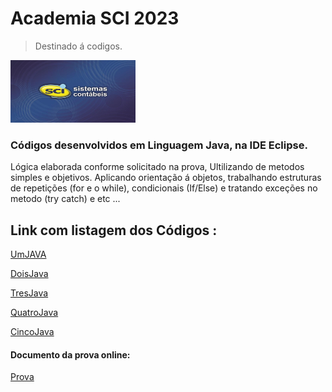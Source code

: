 # Academia SCI 2023

 > Destinado á codigos.
  <img src= "https://github.com/jeffersoncardoso100/Academia-SCI-2023/blob/main/imgs.jpg" width="200" height="100" alt="">
 
 ### Códigos desenvolvidos em Linguagem Java, na IDE Eclipse. 
Lógica elaborada conforme solicitado na prova, Ultilizando de metodos simples e objetivos. Aplicando orientação á objetos, trabalhando estruturas de repetições (for e o while), condicionais (If/Else) e tratando exceções no metodo (try catch) e etc ...

 
 
 ## Link com listagem dos Códigos :
 
 [UmJAVA](https://github.com/jeffersoncardoso100/Academia-SCI-2023/blob/main/Codigos%20da%20prova/UmJava.java) 
 
 [DoisJava](https://github.com/jeffersoncardoso100/Academia-SCI-2023/blob/main/Codigos%20da%20prova/DoisJava.java)
 
 [TresJava](https://github.com/jeffersoncardoso100/Academia-SCI-2023/blob/main/Codigos%20da%20prova/TresJava.java)
 
 [QuatroJava](https://github.com/jeffersoncardoso100/Academia-SCI-2023/blob/main/Codigos%20da%20prova/QuatroJava.java)
 
 [CincoJava](https://github.com/jeffersoncardoso100/Academia-SCI-2023/blob/main/Codigos%20da%20prova/CincoJava.java)
 
 #### Documento da prova online:
 [Prova](https://github.com/jeffersoncardoso100/Academia-SCI-2023/blob/main/Prova%20Online%20Academia%20SCI%202023.docx.pdf)
